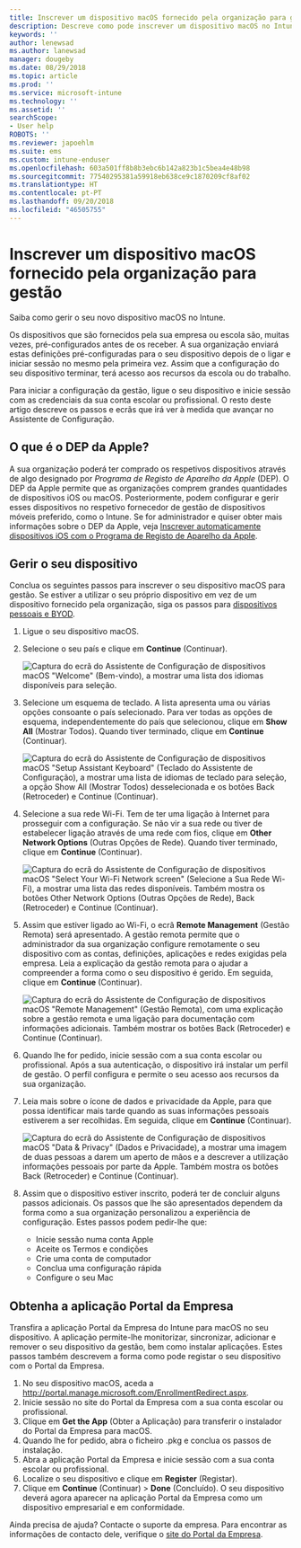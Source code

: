 ```yaml
---
title: Inscrever um dispositivo macOS fornecido pela organização para gestão | Microsoft Docs
description: Descreve como pode inscrever um dispositivo macOS no Intune que foi adquirido e fornecido pela sua organização.
keywords: ''
author: lenewsad
ms.author: lanewsad
manager: dougeby
ms.date: 08/29/2018
ms.topic: article
ms.prod: ''
ms.service: microsoft-intune
ms.technology: ''
ms.assetid: ''
searchScope:
- User help
ROBOTS: ''
ms.reviewer: japoehlm
ms.suite: ems
ms.custom: intune-enduser
ms.openlocfilehash: 603a501ff8b8b3ebc6b142a823b1c5bea4e48b98
ms.sourcegitcommit: 77540295381a59918eb638ce9c1870209cf8af02
ms.translationtype: HT
ms.contentlocale: pt-PT
ms.lasthandoff: 09/20/2018
ms.locfileid: "46505755"
---
```

# <a name="enroll-your-organization-provided-macos-device-in-management"></a>Inscrever um dispositivo macOS fornecido pela organização para gestão

Saiba como gerir o seu novo dispositivo macOS no Intune.  

Os dispositivos que são fornecidos pela sua empresa ou escola são, muitas vezes, pré-configurados antes de os receber. A sua organização enviará estas definições pré-configuradas para o seu dispositivo depois de o ligar e iniciar sessão no mesmo pela primeira vez. Assim que a configuração do seu dispositivo terminar, terá acesso aos recursos da escola ou do trabalho. 

Para iniciar a configuração da gestão, ligue o seu dispositivo e inicie sessão com as credenciais da sua conta escolar ou profissional. O resto deste artigo descreve os passos e ecrãs que irá ver à medida que avançar no Assistente de Configuração.   

## <a name="what-is-apple-dep"></a>O que é o DEP da Apple?
A sua organização poderá ter comprado os respetivos dispositivos através de algo designado por *Programa de Registo de Aparelho da Apple* (DEP). O DEP da Apple permite que as organizações comprem grandes quantidades de dispositivos iOS ou macOS. Posteriormente, podem configurar e gerir esses dispositivos no respetivo fornecedor de gestão de dispositivos móveis preferido, como o Intune. Se for administrador e quiser obter mais informações sobre o DEP da Apple, veja [Inscrever automaticamente dispositivos iOS com o Programa de Registo de Aparelho da Apple](https://docs.microsoft.com/intune/device-enrollment-program-enroll-macos).  

## <a name="get-your-device-managed"></a>Gerir o seu dispositivo 
Conclua os seguintes passos para inscrever o seu dispositivo macOS para gestão. Se estiver a utilizar o seu próprio dispositivo em vez de um dispositivo fornecido pela organização, siga os passos para [dispositivos pessoais e BYOD](enroll-your-device-in-intune-macos-cp.md).  

1. Ligue o seu dispositivo macOS. 
2. Selecione o seu país e clique em **Continue** (Continuar).  

   ![Captura do ecrã do Assistente de Configuração de dispositivos macOS "Welcome" (Bem-vindo), a mostrar uma lista dos idiomas disponíveis para seleção.](./media/macos-dep-welcome-1808.png)   
3. Selecione um esquema de teclado. A lista apresenta uma ou várias opções consoante o país selecionado. Para ver todas as opções de esquema, independentemente do país que selecionou, clique em **Show All** (Mostrar Todos). Quando tiver terminado, clique em **Continue** (Continuar).  

   ![Captura do ecrã do Assistente de Configuração de dispositivos macOS "Setup Assistant Keyboard" (Teclado do Assistente de Configuração), a mostrar uma lista de idiomas de teclado para seleção, a opção Show All (Mostrar Todos) desselecionada e os botões Back (Retroceder) e Continue (Continuar).](./media/macos-dep-keyboard-1808.png)  
4. Selecione a sua rede Wi-Fi. Tem de ter uma ligação à Internet para prosseguir com a configuração. Se não vir a sua rede ou tiver de estabelecer ligação através de uma rede com fios, clique em **Other Network Options** (Outras Opções de Rede). Quando tiver terminado, clique em **Continue** (Continuar).  

   ![Captura do ecrã do Assistente de Configuração de dispositivos macOS "Select Your Wi-Fi Network screen" (Selecione a Sua Rede Wi-Fi), a mostrar uma lista das redes disponíveis. Também mostra os botões Other Network Options (Outras Opções de Rede), Back (Retroceder) e Continue (Continuar).](./media/macos-dep-wifi-1808.png)  
5. Assim que estiver ligado ao Wi-Fi, o ecrã **Remote Management** (Gestão Remota) será apresentado. A gestão remota permite que o administrador da sua organização configure remotamente o seu dispositivo com as contas, definições, aplicações e redes exigidas pela empresa. Leia a explicação da gestão remota para o ajudar a compreender a forma como o seu dispositivo é gerido. Em seguida, clique em **Continue** (Continuar).  

   ![Captura do ecrã do Assistente de Configuração de dispositivos macOS "Remote Management" (Gestão Remota), com uma explicação sobre a gestão remota e uma ligação para documentação com informações adicionais. Também mostrar os botões Back (Retroceder) e Continue (Continuar).](./media/macos-dep-remote-management-1-1808.png)  
6. Quando lhe for pedido, inicie sessão com a sua conta escolar ou profissional. Após a sua autenticação, o dispositivo irá instalar um perfil de gestão. O perfil configura e permite o seu acesso aos recursos da sua organização.  
7. Leia mais sobre o ícone de dados e privacidade da Apple, para que possa identificar mais tarde quando as suas informações pessoais estiverem a ser recolhidas. Em seguida, clique em **Continue** (Continuar).  

   ![Captura do ecrã do Assistente de Configuração de dispositivos macOS "Data & Privacy" (Dados e Privacidade), a mostrar uma imagem de duas pessoas a darem um aperto de mãos e a descrever a utilização informações pessoais por parte da Apple. Também mostra os botões Back (Retroceder) e Continue (Continuar).](./media/macos-dep-apple-data-privacy-1808.png)  
8. Assim que o dispositivo estiver inscrito, poderá ter de concluir alguns passos adicionais. Os passos que lhe são apresentados dependem da forma como a sua organização personalizou a experiência de configuração. Estes passos podem pedir-lhe que:
    * Inicie sessão numa conta Apple
    * Aceite os Termos e condições
    * Crie uma conta de computador
    * Conclua uma configuração rápida
    * Configure o seu Mac  
## <a name="get-the-company-portal-app"></a>Obtenha a aplicação Portal da Empresa      
Transfira a aplicação Portal da Empresa do Intune para macOS no seu dispositivo. A aplicação permite-lhe monitorizar, sincronizar, adicionar e remover o seu dispositivo da gestão, bem como instalar aplicações. Estes passos também descrevem a forma como pode registar o seu dispositivo com o Portal da Empresa.  
1. No seu dispositivo macOS, aceda a http://portal.manage.microsoft.com/EnrollmentRedirect.aspx.
2. Inicie sessão no site do Portal da Empresa com a sua conta escolar ou profissional. 
3. Clique em **Get the App** (Obter a Aplicação) para transferir o instalador do Portal da Empresa para macOS.
4. Quando lhe for pedido, abra o ficheiro .pkg e conclua os passos de instalação.
4. Abra a aplicação Portal da Empresa e inicie sessão com a sua conta escolar ou profissional.
5. Localize o seu dispositivo e clique em **Register** (Registar).
6. Clique em **Continue** (Continuar) > **Done** (Concluído). O seu dispositivo deverá agora aparecer na aplicação Portal da Empresa como um dispositivo empresarial e em conformidade.

Ainda precisa de ajuda? Contacte o suporte da empresa. Para encontrar as informações de contacto dele, verifique o [site do Portal da Empresa](https://go.microsoft.com/fwlink/?linkid=2010980).
